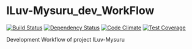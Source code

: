 # ILuv-Mysuru_dev_WorkFlow

[![Build Status](https://travis-ci.org/bullhorn/career-portal.svg)](https://github.com/kathirr007/ILuv-Mysuru_dev_WorkFlow)
[![Dependency Status](https://gemnasium.com/bullhorn/career-portal.svg)](https://github.com/kathirr007/ILuv-Mysuru_dev_WorkFlow)
[![Code Climate](https://codeclimate.com/github/bullhorn/career-portal/badges/gpa.svg)](https://github.com/kathirr007/ILuv-Mysuru_dev_WorkFlow)
[![Test Coverage](https://codeclimate.com/github/bullhorn/career-portal/badges/coverage.svg)](https://github.com/kathirr007/ILuv-Mysuru_dev_WorkFlow/coverage)

Development Workflow of project ILuv-Mysuru
